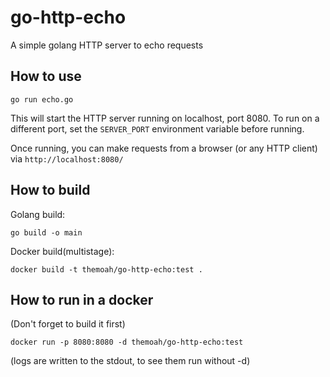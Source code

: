 # go-http-echo

A simple golang HTTP server to echo requests

## How to use

    go run echo.go

This will start the HTTP server running on localhost, port 8080. 
To run on a different port, set the `SERVER_PORT` environment variable before running.

Once running, you can make requests from a browser (or any HTTP client) via `http://localhost:8080/`

## How to build

Golang build:

    go build -o main

Docker build(multistage):

    docker build -t themoah/go-http-echo:test .

## How to run in a docker

(Don't forget to build it first)

    docker run -p 8080:8080 -d themoah/go-http-echo:test

(logs are written to the stdout, to see them run without -d)
